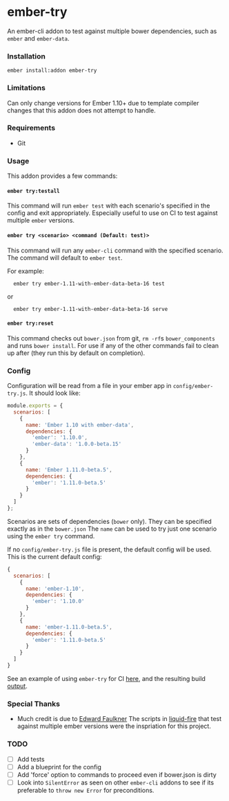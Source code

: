 # ember-try

An ember-cli addon to test against multiple bower dependencies, such as `ember` and `ember-data`.

### Installation

```
ember install:addon ember-try
```

### Limitations

Can only change versions for Ember 1.10+ due to template compiler changes that this addon does not attempt to handle.

### Requirements

- Git

### Usage

This addon provides a few commands:

#### `ember try:testall`

This command will run `ember test` with each scenario's specified in the config and exit appropriately.
Especially useful to use on CI to test against multiple `ember` versions.

#### `ember try <scenario> <command (Default: test)>`

This command will run any `ember-cli` command with the specified scenario. The command will default to `ember test`. 

For example:

```
  ember try ember-1.11-with-ember-data-beta-16 test
```

or

```
  ember try ember-1.11-with-ember-data-beta-16 serve
```

#### `ember try:reset`

This command checks out `bower.json` from git, `rm -rf`s `bower_components` and runs `bower install`. 
For use if any of the other commands fail to clean up after (they run this by default on completion).

### Config

Configuration will be read from a file in your ember app in `config/ember-try.js`. It should look like: 

```js
module.exports = {
  scenarios: [
    {
      name: 'Ember 1.10 with ember-data',
      dependencies: {
        'ember': '1.10.0',
        'ember-data': '1.0.0-beta.15'
      }
    },
    {
      name: 'Ember 1.11.0-beta.5',
      dependencies: {
        'ember': '1.11.0-beta.5'
      }
    }
  ]
};
```

Scenarios are sets of dependencies (`bower` only). They can be specified exactly as in the `bower.json`
The `name` can be used to try just one scenario using the `ember try` command.
 
If no `config/ember-try.js` file is present, the default config will be used. This is the current default config:

```js
{
  scenarios: [
    {
      name: 'ember-1.10',
      dependencies: {
        'ember': '1.10.0'
      }
    },
    {
      name: 'ember-1.11.0-beta.5',
      dependencies: {
        'ember': '1.11.0-beta.5'
      }
    }
  ]
}
```

See an example of using `ember-try` for CI [here](https://github.com/kategengler/ember-feature-flags/commit/aaf0226975c76630c875cf6b923fdc23b025aa79), and the resulting build [output](https://travis-ci.org/kategengler/ember-feature-flags/builds/55597086). 

### Special Thanks

- Much credit is due to [Edward Faulkner](https://github.com/ef4) The scripts in [liquid-fire](https://github.com/ef4/liquid-fire) that test against multiple ember versions were the inspriation for this project.

### TODO
- [ ] Add tests
- [ ] Add a blueprint for the config
- [ ] Add 'force' option to commands to proceed even if bower.json is dirty
- [ ] Look into `SilentError` as seen on other `ember-cli` addons to see if its preferable to `throw new Error` for preconditions.
